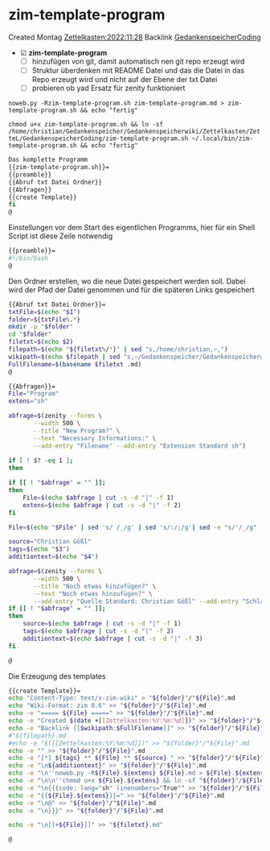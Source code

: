 # zim-template-program
Created Montag [Zettelkasten:2022:11:28]()
Backlink [GedankenspeicherCoding](../GedankenspeicherCoding.md)

* ☑ **zim-template-program**
	* ☐ hinzufügen von git, damit automatisch nen git repo erzeugt wird
	* ☐ Struktur überdenken mit README Datei und das die Datei in das Repo erzeugt wird und nicht auf der Ebene der txt Datei
	* ☐ probieren ob yad Ersatz für zenity funktioniert 


``noweb.py -Rzim-template-program.sh zim-template-program.md > zim-template-program.sh && echo "fertig"``


``chmod u+x zim-template-program.sh && ln -sf /home/christian/Gedankenspeicher/Gedankenspeicherwiki/Zettelkasten/ZetteL/GedankenspeicherCoding/zim-template-program.sh ~/.local/bin/zim-template-program.sh && echo "fertig"``

```bash
Das komplette Programm
{{zim-template-program.sh}}=
{{preamble}}
{{Abruf txt Datei Ordner}}
{{Abfragen}}
{{create Template}}
fi
@
```

Einstellungen vor dem Start des eigentlichen Programms, hier für ein Shell Script ist diese Zeile notwendig

```bash
{{preamble}}=
#!/bin/bash
@
```
Den Ordner erstellen, wo die neue Datei gespeichert werden soll. Dabei wird der Pfad der Datei genommen und für die späteren Links gespeichert
```bash
{{Abruf txt Datei Ordner}}=
txtFile=$(echo "$1")
folder=${txtFile%.*}
mkdir -p "$folder"
cd "$folder"
filetxt=$(echo $2)
filepath=$(echo "${filetxt%/*}" | sed "s,/home/christian,~,")
wikipath=$(echo $filepath | sed "s,~/Gedankenspeicher/Gedankenspeicherwiki/,," | sed "s,/,:,g")
FullFilename=$(basename $filetxt .md)
@
```

```bash
{{Abfragen}}=
File="Program"
extens="sh"

abfrage=$(zenity --forms \
       --width 500 \
       --title "New Program?" \
       --text "Necessary Informations:" \
       --add-entry "Filename" --add-entry "Extension Standard sh")
       
if [ ! $? -eq 1 ]; 
then

if [[ ! "$abfrage" = "" ]]; 
then
	File=$(echo $abfrage | cut -s -d "|" -f 1)
	extens=$(echo $abfrage | cut -s -d "|" -f 2)
fi

File=$(echo "$File" | sed 's/ /_/g' | sed 's/:/;/g'| sed -e "s/'/_/g" | sed 's/\"//g')

source="Christian Gößl"
tags=$(echo "$3")
additiontext=$(echo "$4")

abfrage=$(zenity --forms \
       --width 500 \
       --title "Noch etwas hinzufügen?" \
       --text "Noch etwas hinzufügen?" \
       --add-entry "Quelle Standard: Christian Gößl" --add-entry "Schlagwörter" --add-entry "Weiteres")
if [[ ! "$abfrage" = "" ]]; 
then
	source=$(echo $abfrage | cut -s -d "|" -f 1)
	tags=$(echo $abfrage | cut -s -d "|" -f 2)
	additiontext=$(echo $abfrage | cut -s -d "|" -f 3)
fi

@
```
Die Erzeugung des templates

```bash
{{create Template}}=
echo "Content-Type: text/x-zim-wiki" > "${folder}"/"${File}".md
echo "Wiki-Format: zim 0.6" >> "${folder}"/"${File}".md
echo -e "===== ${File} =====" >> "${folder}"/"${File}".md
echo -e "Created $(date +[[Zettelkasten:%Y:%m:%d]])" >> "${folder}"/"${File}".md
echo -e "Backlink [[$wikipath:$FullFilename]]" >> "${folder}"/"${File}".md
#"${filepath}.md
#echo -e "$([[Zettelkasten:%Y:%m:%d]])" >> "${folder}"/"${File}".md
echo -e "" >> "${folder}"/"${File}".md
echo -e "[*] ${tags} ** ${File} ** ${source} " >> "${folder}"/"${File}".md
echo -e "\n${additiontext}" >> "${folder}"/"${File}".md
echo -e "\n''noweb.py -R${File}.${extens} ${File}.md > ${File}.${extens} && echo 'fertig'''" >> "${folder}"/"${File}".md
echo -e "\n\n''chmod u+x ${File}.${extens} && ln -sf "${folder}"/${File}.${extens} ~/.local/bin/${File}.${extens} && echo 'fertig'''" >> "${folder}"/"${File}".md
echo -e "\n{{{code: lang="sh" linenumbers="True"" >> "${folder}"/"${File}".md
echo -e "{{${File}.${extens}}}=" >> "${folder}"/"${File}".md
echo -e "\n@" >> "${folder}"/"${File}".md
echo -e "\n}}}" >> "${folder}"/"${File}".md

echo -e "\n[[+${File}]]" >> "${filetxt}.md"

@

```

